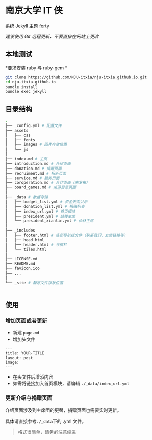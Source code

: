 # 南京大学 IT 侠

系统 [Jekyll](jekyllrb.com/docs/quickstart/)
主题 [forty](https://github.com/andrewbanchich/forty-jekyll-theme)

*建议使用 Git 远程更新，不要直接在网站上更改*

## 本地测试

*要求安装 ruby 与 ruby-gem *

``` sh
git clone https://github.com/NJU-itxia/nju-itxia.github.io.git
cd nju-itxia.github.io
bundle install
bundle exec jekyll 
```

## 目录结构

``` sh
.
├── _config.yml # 配置文件
├── assets
│   ├── css
│   ├── fonts
│   ├── images # 图片存放位置
│   └── js
│
├── index.md # 主页
├── introduction.md # 介绍页面
├── donation.md # 捐赠页面
├── recruiment.md # 招新页面
├── service.md # 服务页面
├── coroperation.md # 合作页面（未发布）
├── board_games.md # 桌游目录页面
│
├── _data # 数据存储
│   ├── budget_list.yml # 资金去向公示
│   ├── donation_list.yml # 捐赠列表 
│   ├── index_url.yml # 首页模块
│   ├── president.yml # 鼓楼主席
│   └── president_xianlin.yml # 仙林主席
│
├── _includes
│   ├── footer.html # 底部导航栏文件（联系我们、友情链接等）
│   ├── head.html
│   ├── header.html # 导航栏
│   └── tiles.html
│
├── LICENSE.md
├── README.md
├── favicon.ico 
├── ...
│
└── _site # 静态文件存放位置
                                                                   
```

## 使用

### 增加页面或者更新

- 新建 `page.md`
- 增加头文件
```
---
title: YOUR-TITLE
layout: post
image: 
--- 
```
- 在头文件后增添内容
- 如需将链接加入首页模块，请编辑 `./_data/index_url.yml`

### 更新介绍与捐赠页面

介绍页面涉及到主席团的更替，捐赠页面也需要实时更新。

具体请直接参考`./_data`下的 .yml 文件。

> 格式很简单，请务必注意缩进

